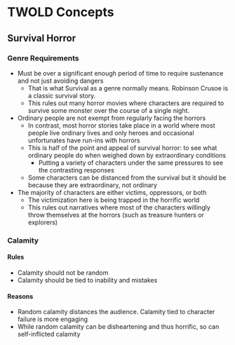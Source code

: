 # TWOLD Concepts

## Survival Horror

### Genre Requirements

* Must be over a significant enough period of time to require sustenance and not just avoiding dangers
  * That is what Survival as a genre normally means.  Robinson Crusoe is a classic survival story.
  * This rules out many horror movies where characters are required to survive some monster over the course of a single night.
* Ordinary people are not exempt from regularly facing the horrors
  * In contrast, most horror stories take place in a world where most people live ordinary lives and only heroes and occasional unfortunates have run-ins with horrors
  * This is half of the point and appeal of survival horror: to see what ordinary people do when weighed down by extraordinary conditions
    * Putting a variety of characters under the same pressures to see the contrasting responses
  * Some characters can be distanced from the survival but it should be because they are extraordinary, not ordinary
* The majority of characters are either victims, oppressors, or both
  * The victimization here is being trapped in the horrific world
  * This rules out narratives where most of the characters willingly throw themselves at the horrors (such as treasure hunters or explorers)

### Calamity

#### Rules

* Calamity should not be random
* Calamity should be tied to inability and mistakes

#### Reasons

* Random calamity distances the audience.  Calamity tied to character failure is more engaging
* While random calamity can be disheartening and thus horrific, so can self-inflicted calamity

